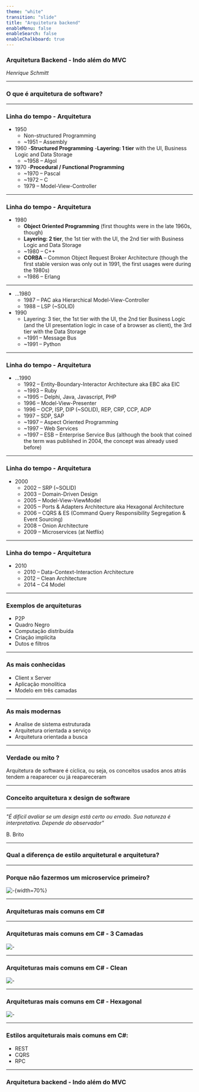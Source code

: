 ```yaml
---
theme: "white"
transition: "slide"
title: "Arquitetura backend"
enableMenu: false
enableSearch: false
enableChalkboard: true
---
```


### Arquitetura Backend - Indo além do MVC

_Henrique Schmitt_

---

### O que é arquitetura de software?

---

### Linha do tempo - Arquitetura

- 1950
  - Non-structured Programming
  - ~1951 – Assembly
- 1960 -**Structured Programming** -**Layering: 1 tier** with the UI, Business Logic and Data Storage
  - ~1958 – Algol
- 1970 -**Procedural / Functional Programming**
  - ~1970 – Pascal
  - ~1972 – C
  - 1979 – Model-View-Controller

---

### Linha do tempo - Arquitetura

- 1980
  - **Object Oriented Programming** (first thoughts were in the late 1960s, though)
  - **Layering: 2 tier**, the 1st tier with the UI, the 2nd tier with Business Logic and Data Storage
  - ~1980 – C++
  - **CORBA** – Common Object Request Broker Architecture (though the first stable version was only out in 1991, the first usages were during the 1980s)
  - ~1986 – Erlang

---

- ...1980
  - 1987 – PAC aka Hierarchical Model-View-Controller
  - 1988 – LSP (~SOLID)
- 1990
  - Layering: 3 tier, the 1st tier with the UI, the 2nd tier Business Logic (and the UI presentation logic in case of a browser as client), the 3rd tier with the Data Storage
  - ~1991 – Message Bus
  - ~1991 – Python

---

### Linha do tempo - Arquitetura

- ...1990
  - 1992 – Entity-Boundary-Interactor Architecture aka EBC aka EIC
  - ~1993 – Ruby
  - ~1995 – Delphi, Java, Javascript, PHP
  - 1996 – Model-View-Presenter
  - 1996 – OCP, ISP, DIP (~SOLID), REP, CRP, CCP, ADP
  - 1997 – SDP, SAP
  - ~1997 – Aspect Oriented Programming
  - ~1997 – Web Services
  - ~1997 – ESB – Enterprise Service Bus (although the book that coined the term was published in 2004, the concept was already used before)

---

### Linha do tempo - Arquitetura

- 2000
  - 2002 – SRP (~SOLID)
  - 2003 – Domain-Driven Design
  - 2005 – Model-View-ViewModel
  - 2005 – Ports & Adapters Architecture aka Hexagonal Architecture
  - 2006 – CQRS & ES (Command Query Responsibility Segregation & Event Sourcing)
  - 2008 – Onion Architecture
  - 2009 – Microservices (at Netflix)

---

### Linha do tempo - Arquitetura

- 2010
  - 2010 – Data-Context-Interaction Architecture
  - 2012 – Clean Architecture
  - 2014 – C4 Model

---

### Exemplos de arquiteturas

- P2P
- Quadro Negro
- Computação distribuída
- Criação implícita
- Dutos e filtros

---

### As mais conhecidas

- Client x Server
- Aplicação monolítica
- Modelo em três camadas

---

### As mais modernas

- Analise de sistema estruturada
- Arquitetura orientada a serviço
- Arquitetura orientada a busca

---

### Verdade ou mito ?

Arquitetura de software é cíclica, ou seja, os conceitos usados anos atrás tendem a reaparecer ou já reapareceram

---

### Conceito arquitetura x design de software

---

_"É difícil avaliar se um design está certo ou errado. Sua natureza é interpretativa. Depende do observador"_

B. Brito

---

### Qual a diferença de estilo arquitetural e arquitetura?

---

### Porque não fazermos um microservice primeiro?

![-](https://martinfowler.com/bliki/images/microservice-verdict/path.png){width=70%}

---

### Arquiteturas mais comuns em C#

---

### Arquiteturas mais comuns em C# - 3 Camadas

![-](https://media.discordapp.net/attachments/839151579416363048/908133510462717973/3LayeredArch.png?width=764&height=426)

---

### Arquiteturas mais comuns em C# - Clean

![-](https://media.discordapp.net/attachments/839151579416363048/908131800788922388/CleanArchitecture.png?width=580&height=426)

---

### Arquiteturas mais comuns em C# - Hexagonal

![-](https://media.discordapp.net/attachments/839151579416363048/908132128494088202/58020f00-9aa6-11ea-94d8-0155338f76a4.png?width=756&height=426)

---

### Estilos arquiteturais mais comuns em C#:

- REST
- CQRS
- RPC

---

### Arquitetura backend - Indo além do MVC
